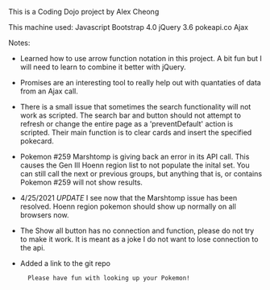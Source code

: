 This is a Coding Dojo project by Alex Cheong


This machine used:
Javascript
Bootstrap 4.0
jQuery 3.6
pokeapi.co
Ajax

Notes:
- Learned how to use arrow function notation in this project. A bit fun but I will need to learn to combine it better with jQuery. 
- Promises are an interesting tool to really help out with quantaties of data from an Ajax call.
- There is a small issue that sometimes the search functionality will not work as scripted. The search bar and button should not attempt to refresh or change the entire page as a 'preventDefault' action is scripted. Their main function is to clear cards and insert the specified pokecard. 
- Pokemon #259 Marshtomp is giving back an error in its API call. This causes the Gen III Hoenn region list to not populate the inital set. You can still call the next or previous groups, but anything that is, or contains Pokemon #259 will not show results.
- 4/25/2021  _UPDATE_   I see now that the Marshtomp issue has been resolved. Hoenn region pokemon should show up normally on all browsers now.

- The Show all button has no connection and function, please do not try to make it work. It is meant as a joke I do not want to lose connection to the api.

- Added a link to the git repo



        Please have fun with looking up your Pokemon!
        
